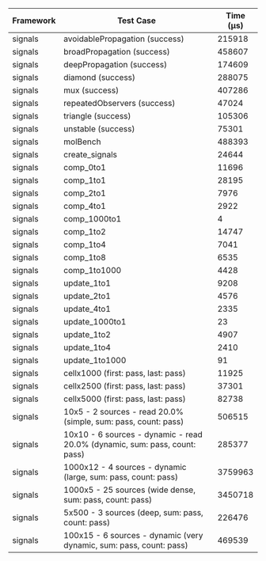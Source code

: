 | Framework | Test Case | Time (μs) |
| --- | --- | --- |
| signals | avoidablePropagation (success) | 215918 |
| signals | broadPropagation (success) | 458607 |
| signals | deepPropagation (success) | 174609 |
| signals | diamond (success) | 288075 |
| signals | mux (success) | 407286 |
| signals | repeatedObservers (success) | 47024 |
| signals | triangle (success) | 105306 |
| signals | unstable (success) | 75301 |
| signals | molBench | 488393 |
| signals | create_signals | 24644 |
| signals | comp_0to1 | 11696 |
| signals | comp_1to1 | 28195 |
| signals | comp_2to1 | 7976 |
| signals | comp_4to1 | 2922 |
| signals | comp_1000to1 | 4 |
| signals | comp_1to2 | 14747 |
| signals | comp_1to4 | 7041 |
| signals | comp_1to8 | 6535 |
| signals | comp_1to1000 | 4428 |
| signals | update_1to1 | 9208 |
| signals | update_2to1 | 4576 |
| signals | update_4to1 | 2335 |
| signals | update_1000to1 | 23 |
| signals | update_1to2 | 4907 |
| signals | update_1to4 | 2410 |
| signals | update_1to1000 | 91 |
| signals | cellx1000 (first: pass, last: pass) | 11925 |
| signals | cellx2500 (first: pass, last: pass) | 37301 |
| signals | cellx5000 (first: pass, last: pass) | 82738 |
| signals | 10x5 - 2 sources - read 20.0% (simple, sum: pass, count: pass) | 506515 |
| signals | 10x10 - 6 sources - dynamic - read 20.0% (dynamic, sum: pass, count: pass) | 285377 |
| signals | 1000x12 - 4 sources - dynamic (large, sum: pass, count: pass) | 3759963 |
| signals | 1000x5 - 25 sources (wide dense, sum: pass, count: pass) | 3450718 |
| signals | 5x500 - 3 sources (deep, sum: pass, count: pass) | 226476 |
| signals | 100x15 - 6 sources - dynamic (very dynamic, sum: pass, count: pass) | 469539 |
